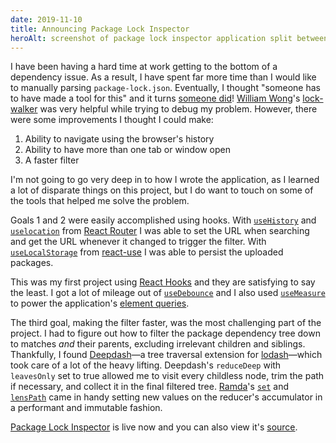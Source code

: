 ```yaml
---
date: 2019-11-10
title: Announcing Package Lock Inspector
heroAlt: screenshot of package lock inspector application split between light and dark themes
---
```


I have been having a hard time at work getting to the bottom of a dependency issue. As a result, I have spent far more time than I would like to manually parsing `package-lock.json`. Eventually, I thought "someone has to have made a tool for this" and it turns [someone did](https://compulim.github.io/lock-walker)! [William Wong](https://github.com/compulim)'s [lock-walker](https://github.com/compulim/lock-walker) was very helpful while trying to debug my problem. However, there were some improvements I thought I could make:

1. Ability to navigate using the browser's history
2. Ability to have more than one tab or window open
3. A faster filter

I'm not going to go very deep in to how I wrote the application, as I learned a lot of disparate things on this project, but I do want to touch on some of the tools that helped me solve the problem.

Goals 1 and 2 were easily accomplished using hooks. With [`useHistory`](https://reacttraining.com/react-router/web/api/Hooks/usehistory) and [`uselocation`](https://reacttraining.com/react-router/web/api/Hooks/uselocation) from [React Router](https://reacttraining.com/react-router/web/) I was able to set the URL when searching and get the URL whenever it changed to trigger the filter. With [`useLocalStorage`](https://github.com/streamich/react-use/blob/master/docs/useLocalStorage.md) from [react-use](https://streamich.github.io/react-use) I was able to persist the uploaded packages.

This was my first project using [React Hooks](https://reactjs.org/docs/hooks-intro.html) and they are satisfying to say the least. I got a lot of mileage out of [`useDebounce`](https://github.com/streamich/react-use/blob/master/docs/useDebounce.md) and I also used [`useMeasure`](https://github.com/streamich/react-use/blob/master/docs/useMeasure.md) to power the application's [element queries](https://xiw.cx/2NeNNqY).

The third goal, making the filter faster, was the most challenging part of the project. I had to figure out how to filter the package dependency tree down to matches _and_ their parents, excluding irrelevant children and siblings. Thankfully, I found [Deepdash](https://deepdash.io)—a tree traversal extension for [lodash](https://lodash.com/docs)—which took care of a lot of the heavy lifting. Deepdash's `reduceDeep` with `leavesOnly` set to true allowed me to visit every childless node, trim the path if necessary, and collect it in the final filtered tree. [Ramda](https://ramdajs.com/)'s [`set`](https://ramdajs.com/docs/#set) and [`lensPath`](https://ramdajs.com/docs/#lensPath) came in handy setting new values on the reducer's accumulator in a performant and immutable fashion.

[Package Lock Inspector](https://welchcanavan.gitlab.io/package-lock-inspecto/) is live now and you can also view it's [source](https://gitlab.com/welchcanavan/package-lock-inspector).
